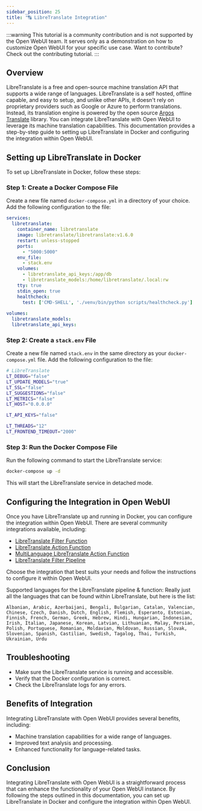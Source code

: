 ```yaml
---
sidebar_position: 25
title: "🔠 LibreTranslate Integration"
---
```


:::warning
This tutorial is a community contribution and is not supported by the Open WebUI team. It serves only as a demonstration on how to customize Open WebUI for your specific use case. Want to contribute? Check out the contributing tutorial.
:::

Overview
--------

LibreTranslate is a free and open-source machine translation API that supports a wide range of languages. LibreTranslate is a self hosted, offline capable, and easy to setup, and unlike other APIs, it doesn't rely on proprietary providers such as Google or Azure to perform translations. Instead, its translation engine is powered by the open source [Argos Translate](https://github.com/argosopentech/argos-translate) library. You can integrate LibreTranslate with Open WebUI to leverage its machine translation capabilities. This documentation provides a step-by-step guide to setting up LibreTranslate in Docker and configuring the integration within Open WebUI.

Setting up LibreTranslate in Docker
-----------------------------------

To set up LibreTranslate in Docker, follow these steps:

### Step 1: Create a Docker Compose File

Create a new file named `docker-compose.yml` in a directory of your choice. Add the following configuration to the file:

```yml
services:
  libretranslate:
    container_name: libretranslate
    image: libretranslate/libretranslate:v1.6.0
    restart: unless-stopped
    ports:
      - "5000:5000"
    env_file:
      - stack.env
    volumes:
      - libretranslate_api_keys:/app/db
      - libretranslate_models:/home/libretranslate/.local:rw
    tty: true
    stdin_open: true
    healthcheck:
      test: ['CMD-SHELL', './venv/bin/python scripts/healthcheck.py']
      
volumes:
  libretranslate_models:
  libretranslate_api_keys:
```

### Step 2: Create a `stack.env` File

Create a new file named `stack.env` in the same directory as your `docker-compose.yml` file. Add the following configuration to the file:

```bash
# LibreTranslate
LT_DEBUG="false"
LT_UPDATE_MODELS="true"
LT_SSL="false"
LT_SUGGESTIONS="false"
LT_METRICS="false"
LT_HOST="0.0.0.0"

LT_API_KEYS="false"

LT_THREADS="12"
LT_FRONTEND_TIMEOUT="2000"
```

### Step 3: Run the Docker Compose File

Run the following command to start the LibreTranslate service:

```bash
docker-compose up -d
```

This will start the LibreTranslate service in detached mode.

Configuring the Integration in Open WebUI
-------------------------------------------

Once you have LibreTranslate up and running in Docker, you can configure the integration within Open WebUI. There are several community integrations available, including:

- [LibreTranslate Filter Function](https://openwebui.com/f/iamg30/libretranslate_filter)
- [LibreTranslate Action Function](https://openwebui.com/f/jthesse/libretranslate_action)
- [MultiLanguage LibreTranslate Action Function](https://openwebui.com/f/iamg30/multilanguage_libretranslate_action)
- [LibreTranslate Filter Pipeline](https://github.com/open-webui/pipelines/blob/main/examples/filters/libretranslate_filter_pipeline.py)

Choose the integration that best suits your needs and follow the instructions to configure it within Open WebUI.

Supported languages for the LibreTranslate pipeline & function:
Really just all the languages that can be found within LibreTranslate, but here is the list:

```
Albanian, Arabic, Azerbaijani, Bengali, Bulgarian, Catalan, Valencian, Chinese, Czech, Danish, Dutch, English, Flemish, Esperanto, Estonian, Finnish, French, German, Greek, Hebrew, Hindi, Hungarian, Indonesian, Irish, Italian, Japanese, Korean, Latvian, Lithuanian, Malay, Persian, Polish, Portuguese, Romanian, Moldavian, Moldovan, Russian, Slovak, Slovenian, Spanish, Castilian, Swedish, Tagalog, Thai, Turkish, Ukrainian, Urdu
```

Troubleshooting
--------------

- Make sure the LibreTranslate service is running and accessible.
- Verify that the Docker configuration is correct.
- Check the LibreTranslate logs for any errors.

Benefits of Integration
----------------------

Integrating LibreTranslate with Open WebUI provides several benefits, including:

- Machine translation capabilities for a wide range of languages.
- Improved text analysis and processing.
- Enhanced functionality for language-related tasks.

Conclusion
----------

Integrating LibreTranslate with Open WebUI is a straightforward process that can enhance the functionality of your Open WebUI instance. By following the steps outlined in this documentation, you can set up LibreTranslate in Docker and configure the integration within Open WebUI.
